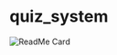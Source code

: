 # quiz_system
![ReadMe Card](https://github-readme-stats.vercel.app/api/pin/?username=YourUsername&repo=YourRepositoryName)
